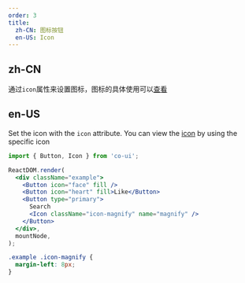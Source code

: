```yaml
---
order: 3
title:
  zh-CN: 图标按钮
  en-US: Icon
---
```


## zh-CN

通过`icon`属性来设置图标，图标的具体使用可以[查看](/components/icon)

## en-US

Set the icon with the `icon` attribute. You can view the [icon](/components/icon) by using the specific icon

```jsx
import { Button, Icon } from 'co-ui';

ReactDOM.render(
  <div className="example">
    <Button icon="face" fill />
    <Button icon="heart" fill>Like</Button>
    <Button type="primary">
      Search
      <Icon className="icon-magnify" name="magnify" />  
    </Button>
  </div>,
  mountNode,
);
```

```css
.example .icon-magnify {
  margin-left: 8px;
}
```
